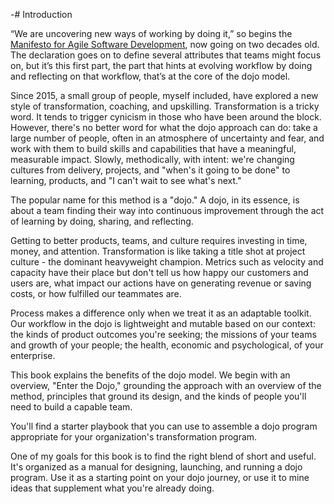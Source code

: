 -# Introduction

“We are uncovering new ways of working by doing it,” so begins the [Manifesto for Agile Software Development](https://agilemanifesto.org/), now going on two decades old. The declaration goes on to define several attributes that teams might focus on, but it’s this first part, the part that hints at evolving workflow by doing and reflecting on that workflow, that’s at the core of the dojo model.

Since 2015, a small group of people, myself included, have explored a new style of transformation, coaching, and upskilling. Transformation is a tricky word. It tends to trigger cynicism in those who have been around the block. However, there's no better word for what the dojo approach can do: take a large number of people, often in an atmosphere of uncertainty and fear, and work with them to build skills and capabilities that have a meaningful, measurable impact. Slowly, methodically, with intent: we're changing cultures from delivery, projects, and "when's it going to be done" to learning, products, and "I can't wait to see what's next."

The popular name for this method is a "dojo." A dojo, in its essence, is about a team finding their way into continuous improvement through the act of learning by doing, sharing, and reflecting. 

Getting to better products, teams, and culture requires investing in time, money, and attention. Transformation is like taking a title shot at project culture - the dominant heavyweight champion. Metrics such as velocity and capacity have their place but don't tell us how happy our customers and users are, what impact our actions have on generating revenue or saving costs, or how fulfilled our teammates are. 

Process makes a difference only when we treat it as an adaptable toolkit. Our workflow in the dojo is lightweight and mutable based on our context: the kinds of product outcomes you're seeking; the missions of your teams and growth of your people; the health, economic and psychological, of your enterprise. 

This book explains the benefits of the dojo model. We begin with an overview, "Enter the Dojo," grounding the approach with an overview of the method, principles that ground its design, and the kinds of people you'll need to build a capable team. 

You'll find a starter playbook that you can use to assemble a dojo program appropriate for your organization's transformation program. 

One of my goals for this book is to find the right blend of short and useful. It's organized as a manual for designing, launching, and running a dojo program. Use it as a starting point on your dojo journey, or use it to mine ideas that supplement what you're already doing.